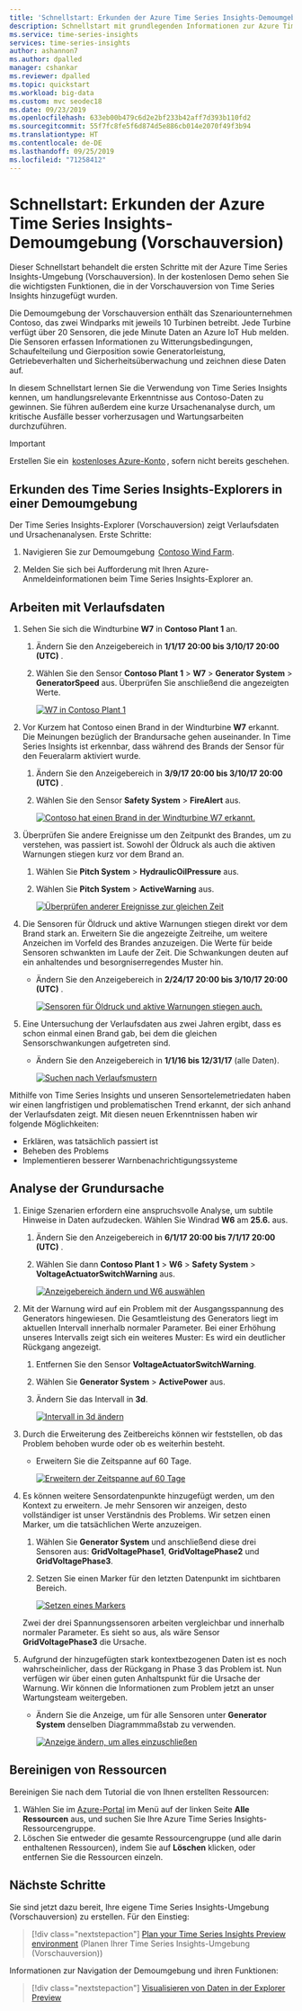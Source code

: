 ```yaml
---
title: 'Schnellstart: Erkunden der Azure Time Series Insights-Demoumgebung (Vorschauversion) | Microsoft-Dokumentation'
description: Schnellstart mit grundlegenden Informationen zur Azure Time Series Insights-Demoumgebung (Vorschauversion)
ms.service: time-series-insights
services: time-series-insights
author: ashannon7
ms.author: dpalled
manager: cshankar
ms.reviewer: dpalled
ms.topic: quickstart
ms.workload: big-data
ms.custom: mvc seodec18
ms.date: 09/23/2019
ms.openlocfilehash: 633eb00b479c6d2e2bf233b42aff7d393b110fd2
ms.sourcegitcommit: 55f7fc8fe5f6d874d5e886cb014e2070f49f3b94
ms.translationtype: HT
ms.contentlocale: de-DE
ms.lasthandoff: 09/25/2019
ms.locfileid: "71258412"
---
```

# <a name="quickstart-explore-the-azure-time-series-insights-preview-demo-environment"></a>Schnellstart: Erkunden der Azure Time Series Insights-Demoumgebung (Vorschauversion)

Dieser Schnellstart behandelt die ersten Schritte mit der Azure Time Series Insights-Umgebung (Vorschauversion). In der kostenlosen Demo sehen Sie die wichtigsten Funktionen, die in der Vorschauversion von Time Series Insights hinzugefügt wurden.

Die Demoumgebung der Vorschauversion enthält das Szenariounternehmen Contoso, das zwei Windparks mit jeweils 10 Turbinen betreibt. Jede Turbine verfügt über 20 Sensoren, die jede Minute Daten an Azure IoT Hub melden. Die Sensoren erfassen Informationen zu Witterungsbedingungen, Schaufelteilung und Gierposition sowie Generatorleistung, Getriebeverhalten und Sicherheitsüberwachung und zeichnen diese Daten auf.

In diesem Schnellstart lernen Sie die Verwendung von Time Series Insights kennen, um handlungsrelevante Erkenntnisse aus Contoso-Daten zu gewinnen. Sie führen außerdem eine kurze Ursachenanalyse durch, um kritische Ausfälle besser vorherzusagen und Wartungsarbeiten durchzuführen.

> [!IMPORTANT]
> Erstellen Sie ein  [kostenloses Azure-Konto](https://azure.microsoft.com/free/?ref=microsoft.com&utm_source=microsoft.com&utm_medium=docs&utm_campaign=visualstudio) , sofern nicht bereits geschehen.

## <a name="explore-the-time-series-insights-explorer-in-a-demo-environment"></a>Erkunden des Time Series Insights-Explorers in einer Demoumgebung

Der Time Series Insights-Explorer (Vorschauversion) zeigt Verlaufsdaten und Ursachenanalysen. Erste Schritte:

1. Navigieren Sie zur Demoumgebung  [Contoso Wind Farm](https://insights.timeseries.azure.com/preview/samples).  

1. Melden Sie sich bei Aufforderung mit Ihren Azure-Anmeldeinformationen beim Time Series Insights-Explorer an.

## <a name="work-with-historical-data"></a>Arbeiten mit Verlaufsdaten

1. Sehen Sie sich die Windturbine **W7** in **Contoso Plant 1** an.  

   1. Ändern Sie den Anzeigebereich in **1/1/17 20:00 bis 3/10/17 20:00 (UTC)** .
   1. Wählen Sie den Sensor **Contoso Plant 1** > **W7** > **Generator System** > **GeneratorSpeed** aus. Überprüfen Sie anschließend die angezeigten Werte.

      [![W7 in Contoso Plant 1](media/v2-update-quickstart/quickstart-one.png)](media/v2-update-quickstart/quickstart-one.png#lightbox)

1. Vor Kurzem hat Contoso einen Brand in der Windturbine **W7** erkannt. Die Meinungen bezüglich der Brandursache gehen auseinander. In Time Series Insights ist erkennbar, dass während des Brands der Sensor für den Feueralarm aktiviert wurde.

   1. Ändern Sie den Anzeigebereich in **3/9/17 20:00 bis 3/10/17 20:00 (UTC)** .
   1. Wählen Sie den Sensor **Safety System** > **FireAlert** aus.

      [![Contoso hat einen Brand in der Windturbine W7 erkannt.](media/v2-update-quickstart/quickstart-two.png)](media/v2-update-quickstart/quickstart-two.png#lightbox)

1. Überprüfen Sie andere Ereignisse um den Zeitpunkt des Brandes, um zu verstehen, was passiert ist. Sowohl der Öldruck als auch die aktiven Warnungen stiegen kurz vor dem Brand an.

   1. Wählen Sie **Pitch System** > **HydraulicOilPressure** aus.
   1. Wählen Sie **Pitch System** > **ActiveWarning** aus.

      [![Überprüfen anderer Ereignisse zur gleichen Zeit](media/v2-update-quickstart/quickstart-three.png)](media/v2-update-quickstart/quickstart-three.png#lightbox)

1. Die Sensoren für Öldruck und aktive Warnungen stiegen direkt vor dem Brand stark an. Erweitern Sie die angezeigte Zeitreihe, um weitere Anzeichen im Vorfeld des Brandes anzuzeigen. Die Werte für beide Sensoren schwankten im Laufe der Zeit. Die Schwankungen deuten auf ein anhaltendes und besorgniserregendes Muster hin.

    * Ändern Sie den Anzeigebereich in **2/24/17 20:00 bis 3/10/17 20:00 (UTC)** .

      [![Sensoren für Öldruck und aktive Warnungen stiegen auch.](media/v2-update-quickstart/quickstart-four.png)](media/v2-update-quickstart/quickstart-four.png#lightbox)

1. Eine Untersuchung der Verlaufsdaten aus zwei Jahren ergibt, dass es schon einmal einen Brand gab, bei dem die gleichen Sensorschwankungen aufgetreten sind.

    * Ändern Sie den Anzeigebereich in **1/1/16 bis 12/31/17** (alle Daten).

      [![Suchen nach Verlaufsmustern](media/v2-update-quickstart/quickstart-five.png)](media/v2-update-quickstart/quickstart-five.png#lightbox)

Mithilfe von Time Series Insights und unseren Sensortelemetriedaten haben wir einen langfristigen und problematischen Trend erkannt, der sich anhand der Verlaufsdaten zeigt. Mit diesen neuen Erkenntnissen haben wir folgende Möglichkeiten:

* Erklären, was tatsächlich passiert ist
* Beheben des Problems
* Implementieren besserer Warnbenachrichtigungssysteme

## <a name="root-cause-analysis"></a>Analyse der Grundursache

1. Einige Szenarien erfordern eine anspruchsvolle Analyse, um subtile Hinweise in Daten aufzudecken. Wählen Sie Windrad **W6** am **25.6.** aus.

    1. Ändern Sie den Anzeigebereich in **6/1/17 20:00 bis 7/1/17 20:00 (UTC)** .
    1. Wählen Sie dann **Contoso Plant 1** > **W6** > **Safety System** > **VoltageActuatorSwitchWarning** aus.

       [![Anzeigebereich ändern und W6 auswählen](media/v2-update-quickstart/quickstart-six.png)](media/v2-update-quickstart/quickstart-six.png#lightbox)

1. Mit der Warnung wird auf ein Problem mit der Ausgangsspannung des Generators hingewiesen. Die Gesamtleistung des Generators liegt im aktuellen Intervall innerhalb normaler Parameter. Bei einer Erhöhung unseres Intervalls zeigt sich ein weiteres Muster: Es wird ein deutlicher Rückgang angezeigt.

    1. Entfernen Sie den Sensor **VoltageActuatorSwitchWarning**.
    1. Wählen Sie **Generator System** > **ActivePower** aus.
    1. Ändern Sie das Intervall in **3d**.

       [![Intervall in 3d ändern](media/v2-update-quickstart/quickstart-seven.png)](media/v2-update-quickstart/quickstart-seven.png#lightbox)

1. Durch die Erweiterung des Zeitbereichs können wir feststellen, ob das Problem behoben wurde oder ob es weiterhin besteht.

    * Erweitern Sie die Zeitspanne auf 60 Tage.

      [![Erweitern der Zeitspanne auf 60 Tage](media/v2-update-quickstart/quickstart-eight.png)](media/v2-update-quickstart/quickstart-eight.png#lightbox)

1. Es können weitere Sensordatenpunkte hinzugefügt werden, um den Kontext zu erweitern. Je mehr Sensoren wir anzeigen, desto vollständiger ist unser Verständnis des Problems. Wir setzen einen Marker, um die tatsächlichen Werte anzuzeigen. 

    1. Wählen Sie **Generator System** und anschließend diese drei Sensoren aus: **GridVoltagePhase1**, **GridVoltagePhase2** und **GridVoltagePhase3**.
    1. Setzen Sie einen Marker für den letzten Datenpunkt im sichtbaren Bereich.

       [![Setzen eines Markers](media/v2-update-quickstart/quickstart-nine.png)](media/v2-update-quickstart/quickstart-nine.png#lightbox)

    Zwei der drei Spannungssensoren arbeiten vergleichbar und innerhalb normaler Parameter. Es sieht so aus, als wäre Sensor **GridVoltagePhase3** die Ursache.

1. Aufgrund der hinzugefügten stark kontextbezogenen Daten ist es noch wahrscheinlicher, dass der Rückgang in Phase 3 das Problem ist. Nun verfügen wir über einen guten Anhaltspunkt für die Ursache der Warnung. Wir können die Informationen zum Problem jetzt an unser Wartungsteam weitergeben.  

    * Ändern Sie die Anzeige, um für alle Sensoren unter **Generator System** denselben Diagrammmaßstab zu verwenden.

      [![Anzeige ändern, um alles einzuschließen](media/v2-update-quickstart/quickstart-ten.png)](media/v2-update-quickstart/quickstart-ten.png#lightbox)

## <a name="clean-up-resources"></a>Bereinigen von Ressourcen

Bereinigen Sie nach dem Tutorial die von Ihnen erstellten Ressourcen:

1. Wählen Sie im [Azure-Portal](https://portal.azure.com) im Menü auf der linken Seite **Alle Ressourcen** aus, und suchen Sie Ihre Azure Time Series Insights-Ressourcengruppe.
1. Löschen Sie entweder die gesamte Ressourcengruppe (und alle darin enthaltenen Ressourcen), indem Sie auf **Löschen** klicken, oder entfernen Sie die Ressourcen einzeln.

## <a name="next-steps"></a>Nächste Schritte

Sie sind jetzt dazu bereit, Ihre eigene Time Series Insights-Umgebung (Vorschauversion) zu erstellen. Für den Einstieg:

> [!div class="nextstepaction"]
> [Plan your Time Series Insights Preview environment](time-series-insights-update-plan.md) (Planen Ihrer Time Series Insights-Umgebung (Vorschauversion))

Informationen zur Navigation der Demoumgebung und ihren Funktionen:

> [!div class="nextstepaction"]
> [Visualisieren von Daten in der Explorer Preview](time-series-insights-update-explorer.md)
